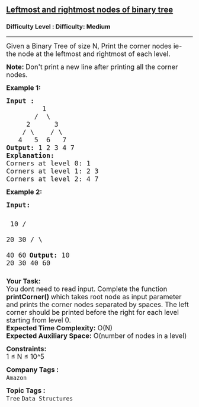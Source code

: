 <h2><a href="https://www.geeksforgeeks.org/problems/leftmost-and-rightmost-nodes-of-binary-tree/1?page=1&category=Tree&company=Amazon,Google&status=unsolved&sortBy=submissions">Leftmost and rightmost nodes of binary tree</a></h2><h3>Difficulty Level : Difficulty: Medium</h3><hr><div class="problems_problem_content__Xm_eO"><p><span style="font-size: 18px;">Given a Binary Tree of size N, Print the corner nodes ie- the node at the leftmost and rightmost of each level.</span></p>
<p><span style="font-size: 18px;"><strong>Note:&nbsp;</strong>Don't print a new line after printing all the corner nodes.</span></p>
<p><strong><span style="font-size: 18px;">Example 1:</span></strong></p>
<pre><span style="font-size: 18px;"><strong>Input :</strong>
         1
       /  \
     2      3
    / \    / \
   4   5  6   7    </span>
<span style="font-size: 18px;"><strong>Output:</strong> 1 2 3 4 7</span>
<span style="font-size: 18px;"><strong>Explanation:</strong>
Corners at level 0: 1
Corners at level 1: 2 3
Corners at level 2: 4 7</span>
</pre>
<p><span style="font-size: 18px;"><strong>Example 2:</strong></span></p>
<pre><span style="font-size: 18px;"><strong>Input:</strong></span>

<span style="font-size: 18px;">        10
      /    \
     20     30
    / \  
   40  60</span>
<span style="font-size: 18px;"><strong>Output: </strong>10 20 30 40 60</span></pre>
<p><span style="font-size: 18px;"><strong>Your Task: &nbsp;</strong><br>You dont need to read input. Complete the function <strong>printCorner() </strong>which takes root node as input parameter and prints the corner nodes separated by spaces. The left corner should be printed before the right for each level starting from level 0.<br></span><span style="font-size: 18px;"><strong>Expected Time Complexity:</strong> O(N)<br><strong>Expected Auxiliary Space:</strong> O(number of nodes in a level)</span></p>
<p><span style="font-size: 18px;"><strong>Constraints:</strong><br>1 ≤ N ≤ 10^5</span></p></div><p><span style=font-size:18px><strong>Company Tags : </strong><br><code>Amazon</code>&nbsp;<br><p><span style=font-size:18px><strong>Topic Tags : </strong><br><code>Tree</code>&nbsp;<code>Data Structures</code>&nbsp;